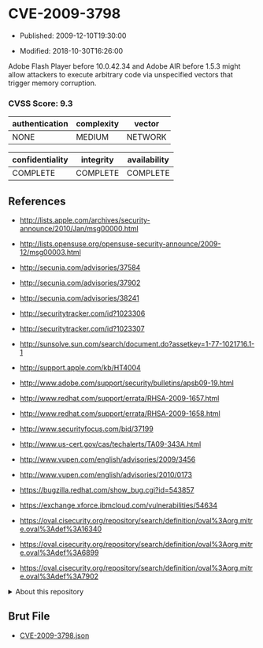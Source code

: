 # CVE-2009-3798

- Published: 2009-12-10T19:30:00

- Modified: 2018-10-30T16:26:00

Adobe Flash Player before 10.0.42.34 and Adobe AIR before 1.5.3 might allow attackers to execute arbitrary code via unspecified vectors that trigger memory corruption.

### CVSS Score: **9.3**

| authentication | complexity | vector |
| --- | --- | --- |
| NONE | MEDIUM | NETWORK |

| confidentiality | integrity | availability |
| --- | --- | --- |
| COMPLETE | COMPLETE | COMPLETE |

## References

* http://lists.apple.com/archives/security-announce/2010/Jan/msg00000.html

* http://lists.opensuse.org/opensuse-security-announce/2009-12/msg00003.html

* http://secunia.com/advisories/37584

* http://secunia.com/advisories/37902

* http://secunia.com/advisories/38241

* http://securitytracker.com/id?1023306

* http://securitytracker.com/id?1023307

* http://sunsolve.sun.com/search/document.do?assetkey=1-77-1021716.1-1

* http://support.apple.com/kb/HT4004

* http://www.adobe.com/support/security/bulletins/apsb09-19.html

* http://www.redhat.com/support/errata/RHSA-2009-1657.html

* http://www.redhat.com/support/errata/RHSA-2009-1658.html

* http://www.securityfocus.com/bid/37199

* http://www.us-cert.gov/cas/techalerts/TA09-343A.html

* http://www.vupen.com/english/advisories/2009/3456

* http://www.vupen.com/english/advisories/2010/0173

* https://bugzilla.redhat.com/show_bug.cgi?id=543857

* https://exchange.xforce.ibmcloud.com/vulnerabilities/54634

* https://oval.cisecurity.org/repository/search/definition/oval%3Aorg.mitre.oval%3Adef%3A16340

* https://oval.cisecurity.org/repository/search/definition/oval%3Aorg.mitre.oval%3Adef%3A6899

* https://oval.cisecurity.org/repository/search/definition/oval%3Aorg.mitre.oval%3Adef%3A7902

<details>
<summary>About this repository</summary> 

  This repository is part of the project [Live Hack CVE](https://github.com/Live-Hack-CVE). Main website can be found [www.live-hack.org](https://www.live-hack.org) 
  
  Made by [Sn0wAlice](https://github.com/Sn0wAlice) for the people that care about security and need to have a feed of the latest CVEs. Hope you enjoy it, don't forget to star the repo and follow me on [Twitter](https://twitter.com/Sn0wAlice) and [Github](https://github.com/Sn0wAlice). And that is my [personnal website](https://www.alice-snow.me/)

  - [Home Page](https://github.com/Live-Hack-CVE)
  - [Framework](https://github.com/Live-Hack-CVE/cve-framework)
  - [CVE database](https://github.com/Live-Hack-CVE/full_database)
  - [Changelog](https://github.com/Live-Hack-CVE/Changelog)
</details>

## Brut File

* [CVE-2009-3798.json](https://raw.githubusercontent.com/Live-Hack-CVE/full_database/main/cves/2009/CVE-2009-3798.json)


